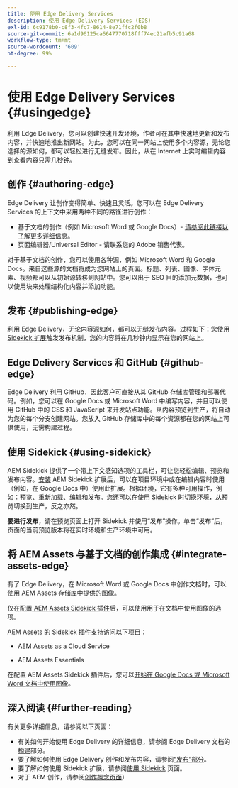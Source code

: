 ```yaml
---
title: 使用 Edge Delivery Services
description: 使用 Edge Delivery Services (EDS)
exl-id: 6c9178b0-c8f3-4fc7-8614-8e71ffc2f0b8
source-git-commit: 6a1d96125ca6647770718fff74ec21afb5c91a68
workflow-type: tm+mt
source-wordcount: '609'
ht-degree: 99%

---
```


# 使用 Edge Delivery Services {#usingedge}

利用 Edge Delivery，您可以创建快速开发环境，作者可在其中快速地更新和发布内容，并快速地推出新网站。为此，您可以在同一网站上使用多个内容源，无论您选择的源如何，都可以轻松进行无缝发布。因此，从在 Internet 上实时编辑内容到查看内容只需几秒钟。

## 创作 {#authoring-edge}

Edge Delivery 让创作变得简单、快速且灵活。您可以在 Edge Delivery Services 的上下文中采用两种不同的路径进行创作：

* 基于文档的创作（例如 Microsoft Word 或 Google Docs）- [请参阅此链接以了解更多详细信息](https://www.hlx.live/docs/authoring)。
* 页面编辑器/Universal Editor - 请联系您的 Adobe 销售代表。

对于基于文档的创作，您可以使用各种源，例如 Microsoft Word 和 Google Docs。来自这些源的文档将成为您网站上的页面。标题、列表、图像、字体元素、视频都可以从初始源转移到网站中。您可以出于 SEO 目的添加元数据，也可以使用块来处理结构化内容并添加功能。

## 发布 {#publishing-edge}

利用 Edge Delivery，无论内容源如何，都可以无缝发布内容。过程如下：您使用 [Sidekick 扩展](#using-sidekick)触发发布机制，您的内容将在几秒钟内显示在您的网站上。

## Edge Delivery Services 和 GitHub {#github-edge}

Edge Delivery 利用 GitHub，因此客户可直接从其 GitHub 存储库管理和部署代码。例如，您可以在 Google Docs 或 Microsoft Word 中编写内容，并且可以使用 GitHub 中的 CSS 和 JavaScript 来开发站点功能。从内容预览到生产，将自动为您的每个分支创建网站。您放入 GitHub 存储库中的每个资源都在您的网站上可供使用，无需构建过程。

## 使用 Sidekick {#using-sidekick}

AEM Sidekick 提供了一个带上下文感知选项的工具栏，可让您轻松编辑、预览和发布内容。[安装](https://www.hlx.live/docs/sidekick-extension) AEM Sidekick 扩展后，可以在项目环境中或在编辑内容时使用（例如，在 Google Docs 中）使用此扩展。根据环境，它有多种可用操作，例如：预览、重新加载、编辑和发布。您还可以在使用 Sidekick 时切换环境，从预览切换到生产，反之亦然。

**要进行发布**，请在预览页面上打开 Sidekick 并使用“发布”操作。单击“发布”后，页面的当前预览版本将在实时环境和生产环境中可用。

## 将 AEM Assets 与基于文档的创作集成 {#integrate-assets-edge}

有了 Edge Delivery，在 Microsoft Word 或 Google Docs 中创作文档时，可以使用 AEM Assets 存储库中提供的图像。

仅在[配置 AEM Assets Sidekick 插件](https://www.hlx.live/developer/configuring-aem-assets-sidekick-plugin)后，可以使用用于在文档中使用图像的选项。

AEM Assets 的 Sidekick 插件支持访问以下项目：

* AEM Assets as a Cloud Service

* AEM Assets Essentials

在配置 AEM Assets Sidekick 插件后，您可以[开始在 Google Docs 或 Microsoft Word 文档中使用图像](https://www.hlx.live/docs/aem-assets-sidekick-plugin)。

## 深入阅读 {#further-reading}

有关更多详细信息，请参阅以下页面：

* 有关如何开始使用 Edge Delivery 的详细信息，请参阅 Edge Delivery 文档的[构建](https://www.hlx.live/docs/#build)部分。
* 要了解如何使用 Edge Delivery 创作和发布内容，请参阅[“发布”部分](https://www.hlx.live/docs/authoring)。
* 要了解如何使用 Sidekick 扩展，请参阅[使用 Sidekick](https://www.hlx.live/docs/sidekick) 页面。
* 对于 AEM 创作，请参阅[创作概念页面](/help/sites-authoring/author.md)）
